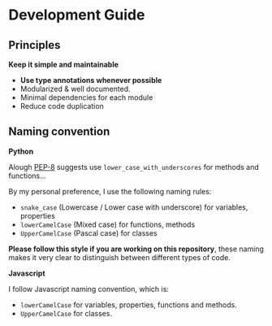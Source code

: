 # Development Guide


## Principles
**Keep it simple and maintainable**

- **Use type annotations whenever possible**
- Modularized & well documented.
- Minimal dependencies for each module
- Reduce code duplication

## Naming convention
**Python**

Alough [PEP-8](https://peps.python.org/pep-0008/#function-and-variable-names) suggests use `lower_case_with_underscores` for methods and functions...  

By my personal preference, I use the following naming rules: 
- `snake_case` (Lowercase / Lower case with underscore) for variables, properties
- `lowerCamelCase` (Mixed case) for functions, methods
- `UpperCamelCase` (Pascal case) for classes

**Please follow this style if you are working on this repository**, these naming makes it very clear to distinguish between different types of code.

**Javascript**   

I follow Javascript naming convention, which is:
- `lowerCamelCase` for variables, properties, functions and methods.
- `UpperCamelCase` for classes.
